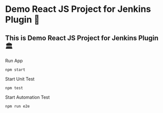 # Demo React JS Project for Jenkins Plugin 🚀
## This is Demo React JS Project for Jenkins Plugin  🏛️

Run App 
``` 
npm start  
```
Start Unit Test 
```
npm test 
```

Start Automation Test
```
npm run e2e
```
